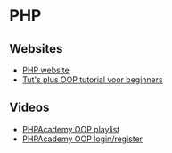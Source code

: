 # PHP


## Websites
- <a href="http://php.net/" target="_blank">PHP website</a>
- <a href="http://code.tutsplus.com/tutorials/object-oriented-php-for-beginners--net-12762" target="_blank">Tut's plus OOP tutorial voor beginners</a>


## Videos
- <a href="https://www.youtube.com/watch?v=ipp4WPDwwvk&index=1&list=PLfdtiltiRHWF0RicJb20da8nECQ1jFvla" target="_blank">PHPAcademy OOP playlist</a>
- <a href="https://www.youtube.com/watch?v=c_hNNAdyfQk&index=2&list=PLfdtiltiRHWF5Rhuk7k4UAU1_yLAZzhWc" target="_blank">PHPAcademy OOP login/register</a>